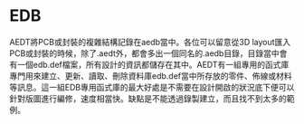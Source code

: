 # EDB

AEDT將PCB或封裝的複雜結構記錄在aedb當中。各位可以留意從3D layout匯入PCB或封裝的時候，除了.aedt外，都會多出一個同名的.aedb目錄，目錄當中會有一個edb.def檔案，所有設計的資訊都儲存在其中。AEDT有一組專用的函式庫專門用來建立、更新、讀取、刪除資料庫edb.def當中所存放的零件、佈線或材料等訊息。這一組EDB專用函式庫的最大好處是不需要在設計開啟的狀況底下便可以針對版圖進行編修，速度相當快。缺點是不能透過錄製建立，而且找不到太多的範例。
